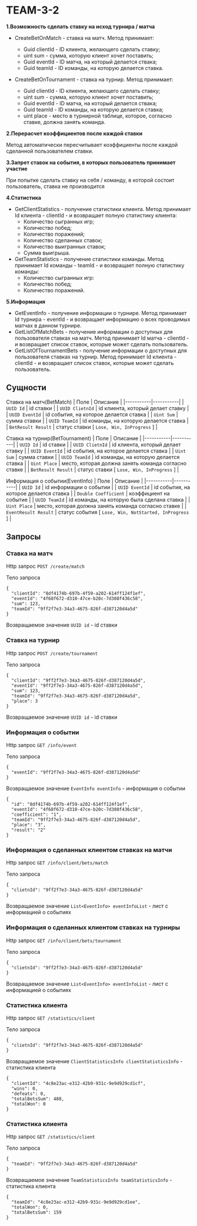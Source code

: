 # TEAM-3-2

**1.Возможность сделать ставку на исход турнира / матча**
  
  - CreateBetOnMatch - ставка на матч. 
  Метод принимает: 
    - Guid clientId - ID клиента, желающего сделать ставку; 
    - uint sum - сумма, которую клиент хочет поставить; 
    - Guid eventId - ID матча, на который делается ствака; 
    - Guid teamId - ID команды, на которую делается ставка.
    
  - CreateBetOnTournament - ставка на турнир. 
  Метод принимает: 
    - Guid clientId - ID клиента, желающего сделать ставку; 
    - uint sum - сумма, которую клиент хочет поставить; 
    - Guid eventId - ID матча, на который делается ствака; 
    - Guid teamId - ID команды, на которую делается ставка;
    - uint place - место в турнирной таблице, которое, согласно ставке, должна занять команда.
  

**2.Перерасчет коэффициентов после каждой ставки**

Метод автоматически пересчитывает коэффициенты после каждой сделанной пользователем ставки.

**3.Запрет ставок на события, в которых пользователь принимает участие**

При попытке сделать ставку на себя / команду, в которой состоит пользователь, ставка не производится 

**4.Статистика**
  - GetClientStatistics - получение статистики клиента. Метод принимает Id клиента - clientId - и возвращает полную статистику клиента:
    - Количество сыгранных игр;
    - Количество побед;
    - Количество поражений;
    - Количество сделанных ставок;
    - Количество выигранных ставок;
    - Сумма выигрыша.
  - GetTeamStatistics - получение статистики команды. Метод принимает Id команды - teamId - и возвращает полную статистику команды:
    - Количество сыгранных игр:
    - Количество побед;
    - Количество поражений.

**5.Информация**
  - GetEventInfo - получение информации о турнире. Метод принимает Id турнира - eventId - и возвращает информацию о всех проводимых матчах в данном турнире.
  - GetListOfMatchBets - получение информации о доступных для пользователя ставках на матч. Метод принимает Id матча - clientId - и возвращает список ставок, которые может сделать пользователь.
  - GetListOfTournamentBets - получение информации о доступных для пользователя ставках на турнир. Метод принимает Id клиента - clientId - и возвращает список ставок, которые может сделать пользователь.


## **Сущности**

Ставка на матч(BetMatch)
| Поле      | Описание  |
|-----------|-----------|
| `UUID Id` | id ставки |
| `UUID ClietnId` | id клиента, который делает ставку |
| `UUID EventId` | id события, на которое делается ставка |
| `Uint Sum` | сумма ставки |
| `UUID TeamId` | id команды, на которую делается ставка |
| `BetResult Result` | статус ставки [ `Lose, Win, InProgress` ] |


Ставка на турнир(BetTournament)
| Поле      | Описание  |
|-----------|-----------|
| `UUID Id` | id ставки |
| `UUID ClietnId` | id клиента, который делает ставку |
| `UUID EventId` | id события, на которое делается ставка |
| `Uint Sum` | сумма ставки |
| `UUID TeamId` | id команды, на которую делается ставка |
| `Uint Place` | место, которая должна занять команда согласно ставке |
| `BetResult Result` | статус ставки [ `Lose, Win, InProgress` ] |


Информация о событии(EventInfo)
| Поле      | Описание  |
|-----------|-----------|
| `UUID Id` | id информации о событии |
| `UUID EventId` | id события, на которое делается ставка |
| `Double Coefficient` | коэффициент на событие |
| `UUID TeamId` | id команды, на которую была сделана ставка |
| `Uint Place` | место, которая должна занять команда согласно ставке |
| `EventResult Result` | статус события [ `Lose, Win, NotStarted, InProgress` ] |



## **Запросы**

### Ставка на матч

Http запрос
`POST /create/match`

Тело запроса

```
{
  "clientId": "8df4174b-697b-4f59-a202-614ff124f1ef",
  "eventId": "4f68f672-d310-47ce-b20c-7d308f436c58",
  "sum": 123,
  "teamId": "9ff2f7e3-34a3-4675-826f-d387120d4a5d"
}
```

Возвращаемое значение
`UUID id` - id ставки



### Ставка на турнир

Http запрос
`POST /create/tournament`

Тело запроса

```
{
  "clientId": "9ff2f7e3-34a3-4675-826f-d387120d4a5d",
  "eventId": "9ff2f7e3-34a3-4675-826f-d387120d4a5d",
  "sum": 123,
  "teamId": "9ff2f7e3-34a3-4675-826f-d387120d4a5d",
  "place": 3
}
```

Возвращаемое значение
`UUID id` - id ставки



### Информация о событии

Http запрос
`GET /info/event`

Тело запроса

```
{
  "eventId": "9ff2f7e3-34a3-4675-826f-d387120d4a5d"
}
```

Возвращаемое значение
`EventInfo eventInfo` - информация о событии

```
{
  "id": "8df4174b-697b-4f59-a202-614ff124f1ef",
  "eventId": "4f68f672-d310-47ce-b20c-7d308f436c58",
  "coefficient": "1",
  "teamId": "9ff2f7e3-34a3-4675-826f-d387120d4a5d",
  "place": "3",
  "result": "2"
}
```



### Информация о сделанных клиентом ставках на матчи

Http запрос
`GET /info/client/bets/match`

Тело запроса

```
{
  "clietnId": "9ff2f7e3-34a3-4675-826f-d387120d4a5d"
}
```

Возвращаемое значение
`List<EventInfo> eventInfoList` - лист с информацией о событиях



### Информация о сделанных клиентом ставках на турниры

Http запрос
`GET /info/client/bets/tournament`

Тело запроса

```
{
  "clietnId": "9ff2f7e3-34a3-4675-826f-d387120d4a5d"
}
```

Возвращаемое значение
`List<EventInfo> eventInfoList` - лист с информацией о событиях



### Статистика клиента

Http запрос
`GET /statistics/client`

Тело запроса

```
{
  "clietnId": "9ff2f7e3-34a3-4675-826f-d387120d4a5d"
}
```

Возвращаемое значение
`ClientStatisticsInfo clientStatisticsInfo` - статистика клиента
```
{
  "clientId": "4c8e23ac-e312-42b9-931c-9e9d929cd1cf",
  "wins": 0,
  "defeats": 0,
  "totalBetsSum": 480,
  "totalWon": 0
}
```



### Статистика клиента

Http запрос
`GET /statistics/client`

Тело запроса

```
{
  "teamId": "9ff2f7e3-34a3-4675-826f-d387120d4a5d"
}
```

Возвращаемое значение
`TeamStatisticsInfo teamStatisticsInfo` - статистика клиента
```
{
  "teamId": "4c8e23ac-e312-42b9-931c-9e9d929cd1ee",
  "totalWon": 0,
  "totalBetsSum": 159
}
```
